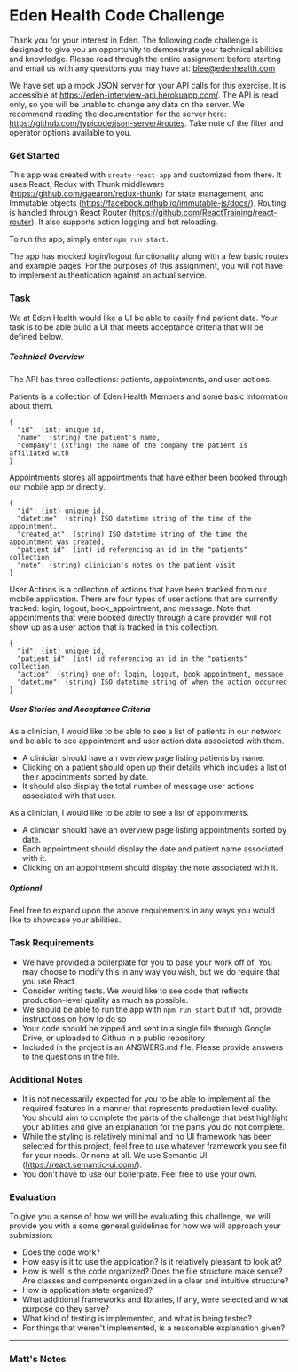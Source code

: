 # Eden Health Code Challenge

Thank you for your interest in Eden. The following code challenge is designed to give you an opportunity to demonstrate your technical abilities and knowledge. Please read through the entire assignment before starting and email us with any questions you may have at: blee@edenhealth.com

We have set up a mock JSON server for your API calls for this exercise. It is accessible at https://eden-interview-api.herokuapp.com/. The API is read only, so you will be unable to change any data on the server. We recommend reading the documentation for the server here: https://github.com/typicode/json-server#routes. Take note of the filter and operator options available to you.

### Get Started

This app was created with `create-react-app` and customized from there. It uses React, Redux with Thunk middleware (https://github.com/gaearon/redux-thunk) for state management, and Immutable objects (https://facebook.github.io/immutable-js/docs/). Routing is handled through React Router (https://github.com/ReactTraining/react-router). It also supports action logging and hot reloading.

To run the app, simply enter `npm run start`.

The app has mocked login/logout functionality along with a few basic routes and example pages. For the purposes of this assignment, you will not have to implement authentication against an actual service.

### Task

We at Eden Health would like a UI be able to easily find patient data. Your task is to be able build a UI that meets acceptance criteria that will be defined below.

##### Technical Overview

The API has three collections: patients, appointments, and user actions.

Patients is a collection of Eden Health Members and some basic information about them.

```
{
  "id": (int) unique id,
  "name": (string) the patient's name,
  "company": (string) the name of the company the patient is affiliated with
}
```

Appointments stores all appointments that have either been booked through our mobile app or directly.

```
{
  "id": (int) unique id,
  "datetime": (string) ISO datetime string of the time of the appointment,
  "created_at": (string) ISO datetime string of the time the appointment was created,
  "patient_id": (int) id referencing an id in the "patients" collection,
  "note": (string) clinician's notes on the patient visit
}
```

User Actions is a collection of actions that have been tracked from our mobile application. There are four types of user actions that are currently tracked: login, logout, book_appointment, and message. Note that appointments that were booked directly through a care provider will not show up as a user action that is tracked in this collection.

```
{
  "id": (int) unique id,
  "patient_id": (int) id referencing an id in the "patients" collection,
  "action": (string) one of: login, logout, book_appointment, message
  "datetime": (string) ISO datetime string of when the action occurred
}
```

##### User Stories and Acceptance Criteria

As a clinician, I would like to be able to see a list of patients in our network and be able to see appointment and user action data associated with them.

* A clinician should have an overview page listing patients by name.
* Clicking on a patient should open up their details which includes a list of their appointments sorted by date.
* It should also display the total number of message user actions associated with that user.

As a clinician, I would like to be able to see a list of appointments.

* A clinician should have an overview page listing appointments sorted by date.
* Each appointment should display the date and patient name associated with it.
* Clicking on an appointment should display the note associated with it.

##### Optional

Feel free to expand upon the above requirements in any ways you would like to showcase your abilities.

### Task Requirements

* We have provided a boilerplate for you to base your work off of. You may choose to modify this in any way you wish, but we do require that you use React.
* Consider writing tests. We would like to see code that reflects production-level quality as much as possible.
* We should be able to run the app with `npm run start` but if not, provide instructions on how to do so
* Your code should be zipped and sent in a single file through Google Drive, or uploaded to Github in a public repository
* Included in the project is an ANSWERS.md file. Please provide answers to the questions in the file.

### Additional Notes

* It is not necessarily expected for you to be able to implement all the required features in a manner that represents production level quality. You should aim to complete the parts of the challenge that best highlight your abilities and give an explanation for the parts you do not complete.
* While the styling is relatively minimal and no UI framework has been selected for this project, feel free to use whatever framework you see fit for your needs. Or none at all. We use Semantic UI (https://react.semantic-ui.com/).
* You don't have to use our boilerplate. Feel free to use your own.

### Evaluation

To give you a sense of how we will be evaluating this challenge, we will provide you with a some general guidelines for how we will approach your submission:

* Does the code work?
* How easy is it to use the application? Is it relatively pleasant to look at?
* How is well is the code organized? Does the file structure make sense? Are classes and components organized in a clear and intuitive structure?
* How is application state organized?
* What additional frameworks and libraries, if any, were selected and what purpose do they serve?
* What kind of testing is implemented, and what is being tested?
* For things that weren't implemented, is a reasonable explanation given?

---

### Matt's Notes
